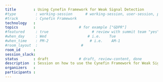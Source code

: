```yaml
---
title        : Using Cynefin Framework for Weak Signal Detection
#type         : working-session      # working-session, user-session, product-session
#track        : Cynefin Framework
technology   :
topics       :                    # for example ["GDPR"]
#featured     : true                    # review with summit team "yes"
#when_day     : Wed                   # i.e.    Tue
#when_time    : PM-2                   # i.e.    AM-1
#room_layout  :                    #
room_id      :
session_slack: 
status       : draft              # draft, review-content, done
description  : Session on how to use the Cynefin Framework for Weak Signal Detection
organizers   :
participants :
---
```



<!--(add intro)

## WHY

(...)

## What

(...)

## Outcomes

(...)

## References

(...)


## Previous-->
